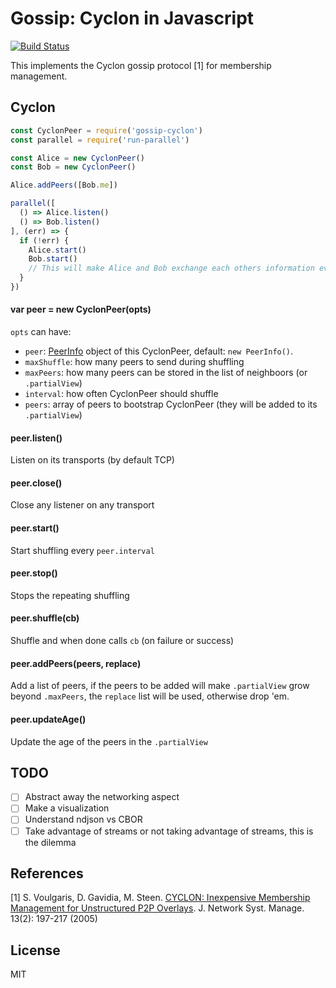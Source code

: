 # Gossip: Cyclon in Javascript

[![Build Status](https://travis-ci.org/nicola/js-gossip-cyclon.svg?style=flat-square)](https://travis-ci.org/nicola/js-gossip-cyclon)

This implements the Cyclon gossip protocol [1] for membership management.

## Cyclon

```js
const CyclonPeer = require('gossip-cyclon')
const parallel = require('run-parallel')

const Alice = new CyclonPeer()
const Bob = new CyclonPeer()

Alice.addPeers([Bob.me])

parallel([
  () => Alice.listen()
  () => Bob.listen()
], (err) => {
  if (!err) {
    Alice.start()
    Bob.start()
    // This will make Alice and Bob exchange each others information every 1 second
  }
})

```

#### var peer = new CyclonPeer(opts)

`opts` can have:
- `peer`: [PeerInfo](http://npm.im/peer-info) object of this CyclonPeer, default: `new PeerInfo()`.
- `maxShuffle`: how many peers to send during shuffling
- `maxPeers`: how many peers can be stored in the list of neighboors (or `.partialView`)
- `interval`: how often CyclonPeer should shuffle
- `peers`: array of peers to bootstrap CyclonPeer (they will be added to its `.partialView`)

#### peer.listen()

Listen on its transports (by default TCP)

#### peer.close()

Close any listener on any transport

#### peer.start()

Start shuffling every `peer.interval`

#### peer.stop()

Stops the repeating shuffling

#### peer.shuffle(cb)

Shuffle and when done calls `cb` (on failure or success)

#### peer.addPeers(peers, replace)

Add a list of peers, if the peers to be added will make `.partialView` grow beyond `.maxPeers`, the `replace` list will be used, otherwise drop 'em.

#### peer.updateAge()

Update the age of the peers in the `.partialView`

## TODO

- [ ] Abstract away the networking aspect
- [ ] Make a visualization
- [ ] Understand ndjson vs CBOR
- [ ] Take advantage of streams or not taking advantage of streams, this is the dilemma

## References

[1] S. Voulgaris, D. Gavidia, M. Steen. [CYCLON: Inexpensive Membership Management for Unstructured P2P Overlays](http://gossple2.irisa.fr/~akermarr/cyclon.jnsm.pdf). J. Network Syst. Manage. 13(2): 197-217 (2005)

## License

MIT